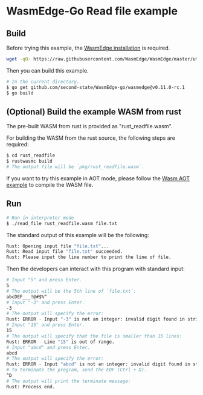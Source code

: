 # WasmEdge-Go Read file example

## Build

Before trying this example, the [WasmEdge installation](https://wasmedge.org/book/en/start/install.html) is required.

```bash
wget -qO- https://raw.githubusercontent.com/WasmEdge/WasmEdge/master/utils/install.sh | bash -s -- -v 0.11.0-rc.1
```

Then you can build this example.

```bash
# In the current directory.
$ go get github.com/second-state/WasmEdge-go/wasmedge@v0.11.0-rc.1
$ go build
```

## (Optional) Build the example WASM from rust

The pre-built WASM from rust is provided as "rust_readfile.wasm".

For building the WASM from the rust source, the following steps are required:

```bash
$ cd rust_readfile
$ rustwasmc build
# The output file will be `pkg/rust_readfile.wasm`.
```

If you want to try this example in AOT mode, please follow the [Wasm AOT example](https://github.com/second-state/WasmEdge-go-examples/tree/master/go_WasmAOT) to compile the WASM file.

## Run

```bash
# Run in interpreter mode
$ ./read_file rust_readfile.wasm file.txt
```

The standard output of this example will be the following:

```bash
Rust: Opening input file "file.txt"...
Rust: Read input file "file.txt" succeeded.
Rust: Please input the line number to print the line of file.
```

Then the developers can interact with this program with standard input:

```bash
# Input "5" and press Enter.
5
# The output will be the 5th line of `file.txt`:
abcDEF___!@#$%^
# Input "-3" and press Enter.
-3
# The output will specify the error:
Rust: ERROR - Input "-3" is not an integer: invalid digit found in string
# Input "15" and press Enter.
15
# The output will specify that the file is smaller than 15 lines:
Rust: ERROR - Line "15" is out of range.
# Input "abcd" and press Enter.
abcd
# The output will specify the error:
Rust: ERROR - Input "abcd" is not an integer: invalid digit found in string
# To terminate the program, send the EOF (Ctrl + D).
^D
# The output will print the terminate message:
Rust: Process end.
```
